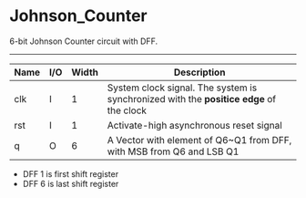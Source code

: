 # Johnson_Counter
6-bit Johnson Counter circuit with DFF.
____________________________________
| Name | I/O | Width | Description |
|------|-----|-------|-------------|
| clk | I | 1 | System clock signal. The system is synchronized with the **positice edge** of the clock
| rst | I | 1 | Activate-high asynchronous reset signal |
| q | O | 6 | A Vector with element of Q6~Q1 from DFF, with MSB from Q6 and LSB Q1 |
- DFF 1 is first shift register
- DFF 6 is last shift register

